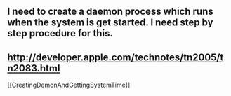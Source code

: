 I need to create a daemon process  which runs when the system is get started. I need step by step procedure for this. 
----
http://developer.apple.com/technotes/tn2005/tn2083.html
----
[[CreatingDemonAndGettingSystemTime]]